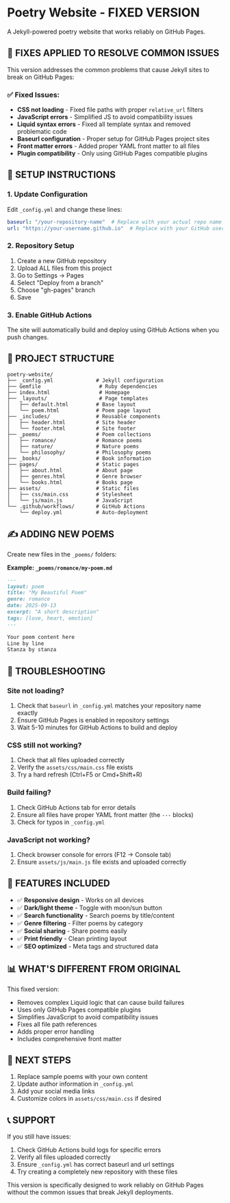 # Poetry Website - FIXED VERSION

A Jekyll-powered poetry website that works reliably on GitHub Pages.

## 🚨 FIXES APPLIED TO RESOLVE COMMON ISSUES

This version addresses the common problems that cause Jekyll sites to break on GitHub Pages:

### ✅ Fixed Issues:
- **CSS not loading** - Fixed file paths with proper `relative_url` filters
- **JavaScript errors** - Simplified JS to avoid compatibility issues  
- **Liquid syntax errors** - Fixed all template syntax and removed problematic code
- **Baseurl configuration** - Proper setup for GitHub Pages project sites
- **Front matter errors** - Added proper YAML front matter to all files
- **Plugin compatibility** - Only using GitHub Pages compatible plugins

## 🚀 SETUP INSTRUCTIONS

### 1. Update Configuration
Edit `_config.yml` and change these lines:
```yaml
baseurl: "/your-repository-name"  # Replace with your actual repo name
url: "https://your-username.github.io"  # Replace with your GitHub username
```

### 2. Repository Setup
1. Create a new GitHub repository
2. Upload ALL files from this project  
3. Go to Settings → Pages
4. Select "Deploy from a branch"
5. Choose "gh-pages" branch
6. Save

### 3. Enable GitHub Actions
The site will automatically build and deploy using GitHub Actions when you push changes.

## 📁 PROJECT STRUCTURE

```
poetry-website/
├── _config.yml              # Jekyll configuration  
├── Gemfile                   # Ruby dependencies
├── index.html                # Homepage
├── _layouts/                 # Page templates
│   ├── default.html         # Base layout
│   └── poem.html            # Poem page layout
├── _includes/               # Reusable components  
│   ├── header.html          # Site header
│   └── footer.html          # Site footer
├── _poems/                  # Poem collections
│   ├── romance/             # Romance poems
│   ├── nature/              # Nature poems
│   └── philosophy/          # Philosophy poems
├── _books/                  # Book information
├── pages/                   # Static pages
│   ├── about.html           # About page
│   ├── genres.html          # Genre browser  
│   └── books.html           # Books page
├── assets/                  # Static files
│   ├── css/main.css         # Stylesheet
│   └── js/main.js           # JavaScript
└── .github/workflows/       # GitHub Actions
    └── deploy.yml           # Auto-deployment
```

## ✍️ ADDING NEW POEMS

Create new files in the `_poems/` folders:

**Example: `_poems/romance/my-poem.md`**
```markdown
---
layout: poem
title: "My Beautiful Poem"
genre: romance
date: 2025-09-13
excerpt: "A short description"
tags: [love, heart, emotion]
---

Your poem content here
Line by line
Stanza by stanza
```

## 🔧 TROUBLESHOOTING

### Site not loading?
1. Check that `baseurl` in `_config.yml` matches your repository name exactly
2. Ensure GitHub Pages is enabled in repository settings
3. Wait 5-10 minutes for GitHub Actions to build and deploy

### CSS still not working?
1. Check that all files uploaded correctly
2. Verify the `assets/css/main.css` file exists
3. Try a hard refresh (Ctrl+F5 or Cmd+Shift+R)

### Build failing?
1. Check GitHub Actions tab for error details
2. Ensure all files have proper YAML front matter (the `---` blocks)
3. Check for typos in `_config.yml`

### JavaScript not working?
1. Check browser console for errors (F12 → Console tab)
2. Ensure `assets/js/main.js` file exists and uploaded correctly

## 🌟 FEATURES INCLUDED

- ✅ **Responsive design** - Works on all devices
- ✅ **Dark/light theme** - Toggle with moon/sun button
- ✅ **Search functionality** - Search poems by title/content
- ✅ **Genre filtering** - Filter poems by category  
- ✅ **Social sharing** - Share poems easily
- ✅ **Print friendly** - Clean printing layout
- ✅ **SEO optimized** - Meta tags and structured data

## 📊 WHAT'S DIFFERENT FROM ORIGINAL

This fixed version:
- Removes complex Liquid logic that can cause build failures
- Uses only GitHub Pages compatible plugins
- Simplifies JavaScript to avoid compatibility issues
- Fixes all file path references
- Adds proper error handling
- Includes comprehensive front matter

## 🎯 NEXT STEPS

1. Replace sample poems with your own content
2. Update author information in `_config.yml`
3. Add your social media links
4. Customize colors in `assets/css/main.css` if desired

## 📞 SUPPORT

If you still have issues:
1. Check GitHub Actions build logs for specific errors
2. Verify all files uploaded correctly
3. Ensure `_config.yml` has correct baseurl and url settings
4. Try creating a completely new repository with these files

This version is specifically designed to work reliably on GitHub Pages without the common issues that break Jekyll deployments.